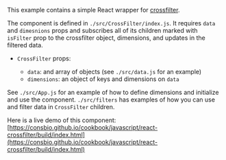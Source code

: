 This example contains a simple React wrapper for [crossfilter](https://github.com/crossfilter/crossfilter).

The component is defined in `./src/CrossFilter/index.js`. It requires `data` and `dimesnions` props and subscribes all of its children marked with `isFilter` prop to the crossfilter object, dimensions, and updates in the filtered data.

- `CrossFilter` props:

    - `data`: and array of objects (see `./src/data.js` for an example)
    - `dimensions`: an object of keys and dimensions on `data`

See `./src/App.js` for an example of how to define dimensions and initialize and use the component. `./src/filters` has examples of how you can use and filter data in `CrossFilter` children.

Here is a live demo of this component:
[https://consbio.github.io/cookbook/javascript/react-crossfilter/build/index.html](https://consbio.github.io/cookbook/javascript/react-crossfilter/build/index.html)
